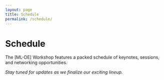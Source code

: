 ```yaml
---
layout: page
title: Schedule
permalink: /schedule/
---
```


# Schedule

The [ML-DE] Workshop features a packed schedule of keynotes, sessions, and networking opportunities.

*Stay tuned for updates as we finalize our exciting lineup.*
